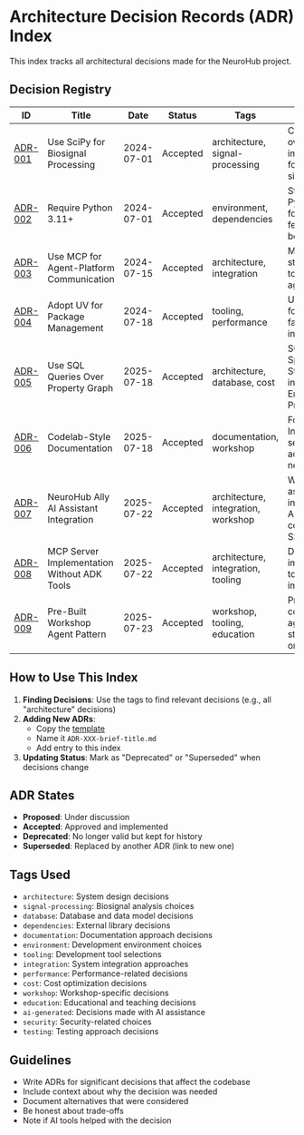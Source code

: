 # Architecture Decision Records (ADR) Index

This index tracks all architectural decisions made for the NeuroHub project.

## Decision Registry

| ID | Title | Date | Status | Tags | Summary |
|----|-------|------|--------|------|---------|
| [ADR-001](ADR-001-signal-processing-library.md) | Use SciPy for Biosignal Processing | 2024-07-01 | Accepted | architecture, signal-processing | Chose SciPy over custom implementation for reliable signal analysis |
| [ADR-002](ADR-002-python-version.md) | Require Python 3.11+ | 2024-07-01 | Accepted | environment, dependencies | Standardized on Python 3.11+ for modern features and better errors |
| [ADR-003](ADR-003-mcp-over-direct-api.md) | Use MCP for Agent-Platform Communication | 2024-07-15 | Accepted | architecture, integration | MCP provides standardized tool interface for agents |
| [ADR-004](ADR-004-uv-package-manager.md) | Adopt UV for Package Management | 2024-07-18 | Accepted | tooling, performance | UV replaces pip for 10-100x faster package installation |
| [ADR-005](ADR-005-sql-queries-over-graph.md) | Use SQL Queries Over Property Graph | 2025-07-18 | Accepted | architecture, database, cost | SQL queries on Spanner Standard Edition instead of Enterprise Property Graph |
| [ADR-006](ADR-006-codelab-documentation.md) | Codelab-Style Documentation | 2025-07-18 | Accepted | documentation, workshop | Follow InstaVibe's 13-section structure adapted for neurotechnology |
| [ADR-007](007-neurohub-ally-integration.md) | NeuroHub Ally AI Assistant Integration | 2025-07-22 | Accepted | architecture, integration, workshop | Web-based AI assistant interface with A2A agent connectivity and SSE streaming |
| [ADR-008](008-mcp-server-implementation.md) | MCP Server Implementation Without ADK Tools | 2025-07-22 | Accepted | architecture, integration, tooling | Direct MCP implementation to resolve ADK import issues |
| [ADR-009](009-workshop-agent-pattern.md) | Pre-Built Workshop Agent Pattern | 2025-07-23 | Accepted | workshop, tooling, education | Pre-built configurable agent for rapid student onboarding |

## How to Use This Index

1. **Finding Decisions**: Use the tags to find relevant decisions (e.g., all "architecture" decisions)
2. **Adding New ADRs**: 
   - Copy the [template](template.md)
   - Name it `ADR-XXX-brief-title.md`
   - Add entry to this index
3. **Updating Status**: Mark as "Deprecated" or "Superseded" when decisions change

## ADR States

- **Proposed**: Under discussion
- **Accepted**: Approved and implemented
- **Deprecated**: No longer valid but kept for history
- **Superseded**: Replaced by another ADR (link to new one)

## Tags Used

- `architecture`: System design decisions
- `signal-processing`: Biosignal analysis choices
- `database`: Database and data model decisions
- `dependencies`: External library decisions
- `documentation`: Documentation approach decisions
- `environment`: Development environment choices
- `tooling`: Development tool selections
- `integration`: System integration approaches
- `performance`: Performance-related decisions
- `cost`: Cost optimization decisions
- `workshop`: Workshop-specific decisions
- `education`: Educational and teaching decisions
- `ai-generated`: Decisions made with AI assistance
- `security`: Security-related choices
- `testing`: Testing approach decisions

## Guidelines

- Write ADRs for significant decisions that affect the codebase
- Include context about why the decision was needed
- Document alternatives that were considered
- Be honest about trade-offs
- Note if AI tools helped with the decision